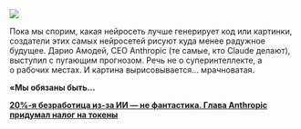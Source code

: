 <!--2025-06-04 12:39:30-->
<div class="yb">
  <div class="rss habr"><img src="https://habrastorage.org/getpro/habr/upload_files/735/26c/27c/73526c27cc2707fcd16464516b5d8297.jpg" /><p>Пока мы спорим, какая нейросеть лучше генерирует код или картинки, создатели этих самых нейросетей рисуют куда менее радужное будущее.&nbsp;Дарио Амодей, CEO Anthropic (те самые, кто Claude делают), выступил с пугающим прогнозом. Речь не о суперинтеллекте, а о&nbsp;рабочих местах. И картина вырисовывается... мрачноватая.</p><p><strong>«Мы обязаны быть... <p class="titl"><a href="https://habr.com/ru/companies/bothub/news/915612/?utm_source=habrahabr&utm_medium=rss&utm_campaign=915612">20%-я безработица из-за ИИ — не фантастика. Глава Anthropic придумал налог на токены</a></p></div>
</div>
